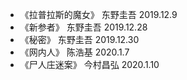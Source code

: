 * 《拉普拉斯的魔女》 东野圭吾 2019.12.9
* 《新参者》 东野圭吾 2019.12.28
* 《秘密》 东野圭吾 2019.12.30
* 《网内人》 陈浩基 2020.1.7
* 《尸人庄迷案》 今村昌弘 2020.1.10